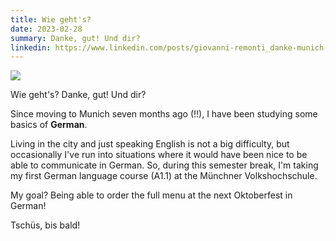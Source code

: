 ```yaml
---
title: Wie geht's?
date: 2023-02-28
summary: Danke, gut! Und dir?
linkedin: https://www.linkedin.com/posts/giovanni-remonti_danke-munich-german-activity-7036386571037601792-X-nd
---
```


<div class="img-container">
    <img src="https://res.cloudinary.com/giospic/image/upload/f_auto,q_auto/v1677619365/images/wie-gehts.webp" />
</div>

Wie geht's? Danke, gut! Und dir?

Since moving to Munich seven months ago (!!), I have been studying some basics of **German**.

Living in the city and just speaking English is not a big difficulty, but occasionally I've run into situations where it would have been nice to be able to communicate in German.
So, during this semester break, I'm taking my first German language course (A1.1) at the Münchner Volkshochschule.

My goal? Being able to order the full menu at the next Oktoberfest in German!

Tschüs, bis bald!